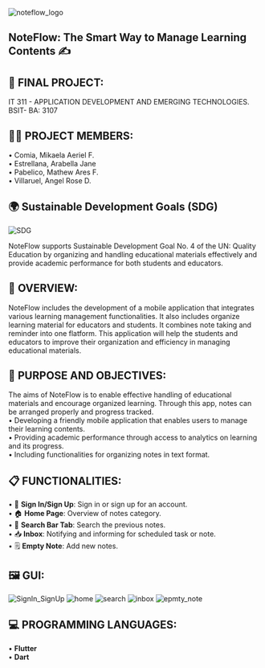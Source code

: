 ![noteflow_logo](https://github.com/user-attachments/assets/513aa0bb-fb61-4844-99d9-0dbeeca388b4)

## NoteFlow: The Smart Way to Manage Learning Contents ✍️

## 📃 FINAL PROJECT: 
IT 311 - APPLICATION DEVELOPMENT AND EMERGING TECHNOLOGIES.<br>
BSIT- BA: 3107<br>

## 👫👭 PROJECT MEMBERS:

• Comia, Mikaela Aeriel F.<br> 
• Estrellana, Arabella Jane <br> 
• Pabelico, Mathew Ares F. <br> 
• Villaruel, Angel Rose D. <br> 

## 🌍 Sustainable Development Goals (SDG)
![SDG](https://github.com/user-attachments/assets/9c6f87e1-2f56-4047-a9fb-aaa51ffe7792)


NoteFlow supports Sustainable Development Goal No. 4 of the UN: Quality Education by organizing and handling educational materials effectively and provide academic performance for both students and educators.<br>

## 📝 OVERVIEW:
NoteFlow includes the development of a mobile application that integrates various learning management functionalities. It also includes organize learning material for educators and students. It combines note taking and reminder into one flatform. This application will help the students and educators to improve their organization and efficiency in managing educational materials.<br>


## 📌 PURPOSE AND OBJECTIVES:
The aims of NoteFlow is to enable effective handling of educational materials and encourage organized learning. Through this app, notes can be arranged properly and progress tracked.<br>
• Developing a friendly mobile application that enables users to manage their learning contents.<br>
• Providing academic performance through access to analytics on learning and its progress.<br>
• Including functionalities for organizing notes in text format.<br>


## 📋 FUNCTIONALITIES:
• 🔑 **Sign In/Sign Up**: Sign in or sign up for an account.<br>
• 🏠 **Home Page**: Overview of notes category.<br>
• 🔎 **Search Bar Tab**: Search the previous notes.<br>
• 📥 **Inbox**: Notifying and informing for scheduled task or note.<br>
• 🗒️ **Empty Note**: Add new notes.<br>

## 🖼️ GUI:
![SignIn_SignUp](https://github.com/user-attachments/assets/cf73b6f2-5601-4eab-b83b-8e215256bb5f)
![home](https://github.com/user-attachments/assets/6abe3d8f-c376-4e2c-b7bc-688b9f17e969)
![search](https://github.com/user-attachments/assets/d23deeca-06fd-4bdf-974b-70d9cd06d22c)
![inbox](https://github.com/user-attachments/assets/37a02a3a-5ffd-44a4-b078-a5c752263fde)
![epmty_note](https://github.com/user-attachments/assets/2075fbbe-a571-4561-872f-8c9bed3a3dac)


## 💻 PROGRAMMING LANGUAGES:
• **Flutter**<br>
• **Dart**

